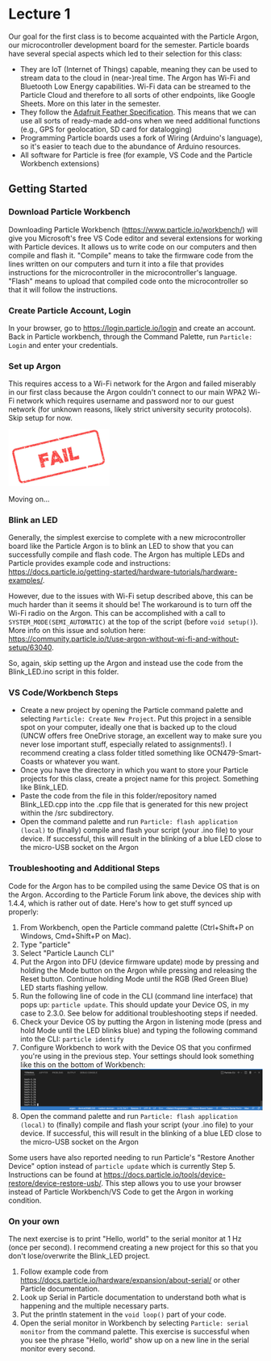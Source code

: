 # Lecture 1
Our goal for the first class is to become acquainted with the Particle Argon, our microcontroller development board for the semester. Particle boards have several special aspects which led to their selection for this class:
- They are IoT (Internet of Things) capable, meaning they can be used to stream data to the cloud in (near-)real time. The Argon has Wi-Fi and Bluetooth Low Energy capabilities. Wi-Fi data can be streamed to the Particle Cloud and therefore to all sorts of other endpoints, like Google Sheets. More on this later in the semester.
- They follow the [Adafruit Feather Specification](https://learn.adafruit.com/adafruit-feather/feather-specification). This means that we can use all sorts of ready-made add-ons when we need additional functions (e.g., GPS for geolocation, SD card for datalogging)
- Programming Particle boards uses a fork of Wiring (Arduino's language), so it's easier to teach due to the abundance of Arduino resources.
- All software for Particle is free (for example, VS Code and the Particle Workbench extensions)

## Getting Started
### Download Particle Workbench
Downloading Particle Workbench (https://www.particle.io/workbench/) will give you Microsoft's free VS Code editor and several extensions for working with Particle devices. It allows us to write code on our computers and then compile and flash it. "Compile" means to take the firmware code from the lines written on our computers and turn it into a file that provides instructions for the microcontroller in the microcontroller's language. "Flash" means to upload that compiled code onto the microcontroller so that it will follow the instructions.

### Create Particle Account, Login
In your browser, go to https://login.particle.io/login and create an account. Back in Particle workbench, through the Command Palette, run `Particle: Login` and enter your credentials.

### Set up Argon
This requires access to a Wi-Fi network for the Argon and failed miserably in our first class because the Argon couldn't connect to our main WPA2 Wi-Fi network which requires username and password nor to our guest network (for unknown reasons, likely strict university security protocols). Skip setup for now. 

<img src="../assets/images/Fail-Stamp-Transparent.jpeg" width="200">

Moving on...

### Blink an LED
Generally, the simplest exercise to complete with a new microcontroller board like the Particle Argon is to blink an LED to show that you can successfully compile and flash code. The Argon has multiple LEDs and Particle provides example code and instructions: https://docs.particle.io/getting-started/hardware-tutorials/hardware-examples/. 

However, due to the issues with Wi-Fi setup described above, this can be much harder than it seems it should be! The workaround is to turn off the Wi-Fi radio on the Argon. This can be accomplished with a call to `SYSTEM_MODE(SEMI_AUTOMATIC)` at the top of the script (before `void setup()`). More info on this issue and solution here: https://community.particle.io/t/use-argon-without-wi-fi-and-without-setup/63040. 

So, again, skip setting up the Argon and instead use the code from the Blink_LED.ino script in this folder. 

### VS Code/Workbench Steps
- Create a new project by opening the Particle command palette and selecting `Particle: Create New Project`. Put this project in a sensible spot on your computer, ideally one that is backed up to the cloud (UNCW offers free OneDrive storage, an excellent way to make sure you never lose important stuff, especially related to assignments!). I recommend creating a class folder titled something like OCN479-Smart-Coasts or whatever you want. 
- Once you have the directory in which you want to store your Particle projects for this class, create a project name for this project. Something like Blink_LED.
- Paste the code from the file in this folder/repository named Blink_LED.cpp into the .cpp file that is generated for this new project within the /src subdirectory.
- Open the command palette and run `Particle: flash application (local)` to (finally) compile and flash your script (your .ino file) to your device. If successful, this will result in the blinking of a blue LED close to the micro-USB socket on the Argon

### Troubleshooting and Additional Steps
Code for the Argon has to be compiled using the same Device OS that is on the Argon. According to the Particle Forum link above, the devices ship with 1.4.4, which is rather out of date. Here's how to get stuff synced up properly:
1. From Workbench, open the Particle command palette (Ctrl+Shift+P on Windows, Cmd+Shift+P on Mac).
2. Type "particle"
3. Select "Particle Launch CLI"
4. Put the Argon into DFU (device firmware update) mode by pressing and holding the Mode button on the Argon while pressing and releasing the Reset button. Continue holding Mode until the RGB (Red Green Blue) LED starts flashing yellow.
5. Run the following line of code in the CLI (command line interface) that pops up: `particle update`. This should update your Device OS, in my case to 2.3.0. See below for additional troubleshooting steps if needed.
6. Check your Device OS by putting the Argon in listening mode (press and hold Mode until the LED blinks blue) and typing the following command into the CLI: `particle identify`
7. Configure Workbench to work with the Device OS that you confirmed you're using in the previous step. Your settings should look something like this on the bottom of Workbench: <img src="../assets/images/particle_workbench_config.png" width="1080">
8. Open the command palette and run `Particle: flash application (local)` to (finally) compile and flash your script (your .ino file) to your device. If successful, this will result in the blinking of a blue LED close to the micro-USB socket on the Argon

Some users have also reported needing to run Particle's "Restore Another Device" option instead of `particle update` which is currently Step 5. Instructions can be found at https://docs.particle.io/tools/device-restore/device-restore-usb/. This step allows you to use your browser instead of Particle Workbench/VS Code to get the Argon in working condition. 

### On your own
The next exercise is to print "Hello, world" to the serial monitor at 1 Hz (once per second). I recommend creating a new project for this so that you don't lose/overwrite the Blink_LED project. 
1. Follow example code from https://docs.particle.io/hardware/expansion/about-serial/ or other Particle documentation.
2. Look up Serial in Particle documentation to understand both what is happening and the multiple necessary parts.
3. Put the println statement in the `void loop()` part of your code.
4. Open the serial monitor in Workbench by selecting `Particle: serial monitor` from the command palette.
This exercise is successful when you see the phrase "Hello, world" show up on a new line in the serial monitor every second.
